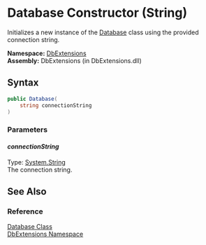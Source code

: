 Database Constructor (String)
=============================
Initializes a new instance of the [Database][1] class using the provided connection string.

**Namespace:** [DbExtensions][2]  
**Assembly:** DbExtensions (in DbExtensions.dll)

Syntax
------

```csharp
public Database(
	string connectionString
)
```

### Parameters

#### *connectionString*
Type: [System.String][3]  
The connection string.


See Also
--------

### Reference
[Database Class][1]  
[DbExtensions Namespace][2]  

[1]: README.md
[2]: ../README.md
[3]: http://msdn.microsoft.com/en-us/library/s1wwdcbf